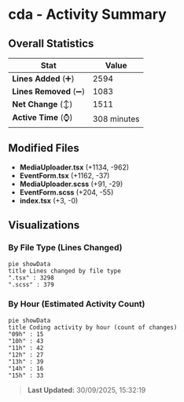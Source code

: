 # cda - Activity Summary 

## Overall Statistics

| Stat                   | Value                                                             |
| ---------------------- | ----------------------------------------------------------------- |
| **Lines Added** (➕)   | 2594                                          |
| **Lines Removed** (➖) | 1083                                        |
| **Net Change** (↕)    | 1511                |
| **Active Time** (⌚)   | 308 minutes |


## Modified Files
- **MediaUploader.tsx** (+1134, -962)
- **EventForm.tsx** (+1162, -37)
- **MediaUploader.scss** (+91, -29)
- **EventForm.scss** (+204, -55)
- **index.tsx** (+3, -0)

## Visualizations

### By File Type (Lines Changed)

```mermaid
pie showData
title Lines changed by file type
".tsx" : 3298
".scss" : 379
```

### By Hour (Estimated Activity Count)

```mermaid
pie showData
title Coding activity by hour (count of changes)
"09h" : 15
"10h" : 43
"11h" : 42
"12h" : 27
"13h" : 39
"14h" : 16
"15h" : 33
```


> **Last Updated:** 30/09/2025, 15:32:19